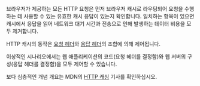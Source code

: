 브라우저가 제공하는 모든 HTTP 요청은 먼저 브라우저 캐시로 라우팅되어 요청을 수행하는 데 사용할 수 있는 유효한 캐시 응답이 있는지 확인합니다. 일치하는 항목이 있으면 캐시에서 응답을 읽어 네트워크 대기 시간과 전송으로 인해 발생하는 데이터 비용을 모두 제거합니다.

HTTP 캐시의 동작은 [요청 헤더](https://developer.mozilla.org/docs/Glossary/Request_header)와 [응답 헤더](https://developer.mozilla.org/docs/Glossary/Response_header)의 조합에 의해 제어됩니다. 

이상적인 시나리오에서는 웹 애플리케이션의 코드(요청 헤더를 결정함)와 웹 서버의 구성(응답 헤더를 결정함)을 모두 제어할 수 있습니다.

보다 심층적인 개념 개요는 MDN의 [HTTP 캐싱](https://developer.mozilla.org/docs/Web/HTTP/Caching) 기사를 확인하십시오.